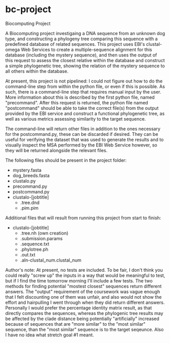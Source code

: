 # bc-project
Biocomputing Project

A Biocomputing project investigaing a DNA sequence from an unknown dog type, and constructing a phylogeny tree comparing this sequence with a predefined database of related sequences. This project uses EBI's clustal-omega Web Services to create a multiple-sequence alignment for this database (including the mystery sequence), and then uses the output of this request to assess the closest relative within the database and construct a simple phylogenetic tree, showing the relation of the mystery sequence to all others within the database.

At present, this project is not pipelined: I could not figure out how to do the command-line step from within the python file, or even if this is possible. As such, there is a command-line step that requires manual input by the user. More information about this is described by the first python file, named "precommand". After this request is returned, the python file named "postcommand" should be able to take the correct file(s) from the output provided by the EBI service and construct a functional phylogenetic tree, as well as various metrics assessing similarity to the target sequence.

The command-line will return other files in addition to the ones necessary for the postcommand.py, these can be discarded if desired. They can be useful for verifying the dataset that was used to generate the results and to visually inspect the MSA performed by the EBI Web Service however, so they will be returned alongside the relevant files.

The following files should be present in the project folder:
  - mystery.fasta
  - dog_breeds.fasta
  - clustalo.py
  - precommand.py
  - postcommand.py
  - clustalo-[jobtitle]
    - .tree.dnd
    - .pim.pim

Additional files that will result from running this project from start to finish:
  - clustalo-[jobtitle]
    - .tree.nh (own creation)
    - .submission.params
    - .sequence.txt
    - .phylotree.ph
    - .out.txt
    - .aln-clustal_num.clustal_num
 
Author's note:
At present, no tests are included. To be fair, I don't think you could really "screw up" the inputs in a way that would be meaningful to test, but if I find the time tomorrow morning I'll include a few tests. The two methods for finding potential "mostest closest" sequences return different answers. The "output" requirement of the coursework was vague enough that I felt discounting one of them was unfair, and also would not show the effort and hairpulling I went through when they did return different answers. Personally I would prefer the percentage identity matrix result, as that directly compares the sequences, whereas the phylogenic tree results may be affected by the clade distance being potentially "artificially" increased because of sequences that are "more similar" to the "most similar" sequence, than the "most similar" sequence is to the target seqeunce. Also I have no idea what stretch goal #1 meant.
